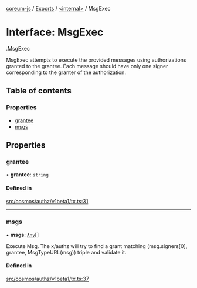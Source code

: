 [coreum-js](../README.md) / [Exports](../modules.md) / [<internal\>](../modules/internal_.md) / MsgExec

# Interface: MsgExec

[<internal>](../modules/internal_.md).MsgExec

MsgExec attempts to execute the provided messages using
authorizations granted to the grantee. Each message should have only
one signer corresponding to the granter of the authorization.

## Table of contents

### Properties

- [grantee](internal_.MsgExec-1.md#grantee)
- [msgs](internal_.MsgExec-1.md#msgs)

## Properties

### grantee

• **grantee**: `string`

#### Defined in

[src/cosmos/authz/v1beta1/tx.ts:31](https://github.com/PulsaraIO/coreum-js/blob/37352c6/src/cosmos/authz/v1beta1/tx.ts#L31)

___

### msgs

• **msgs**: [`Any`](../modules/internal_.md#any)[]

Execute Msg.
The x/authz will try to find a grant matching (msg.signers[0], grantee, MsgTypeURL(msg))
triple and validate it.

#### Defined in

[src/cosmos/authz/v1beta1/tx.ts:37](https://github.com/PulsaraIO/coreum-js/blob/37352c6/src/cosmos/authz/v1beta1/tx.ts#L37)
